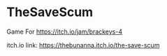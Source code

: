 # TheSaveScum
 Game For https://itch.io/jam/brackeys-4

 itch.io link: https://thebunanna.itch.io/the-save-scum
